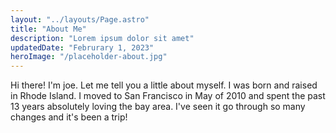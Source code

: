 ```yaml
---
layout: "../layouts/Page.astro"
title: "About Me"
description: "Lorem ipsum dolor sit amet"
updatedDate: "Februrary 1, 2023"
heroImage: "/placeholder-about.jpg"
---
```


Hi there! I'm joe. Let me tell you a little about myself. I was born and raised in Rhode Island. I moved to San Francisco in May of 2010 and spent the past 13 years absolutely loving the bay area. I've seen it go through so many changes and it's been a trip!
